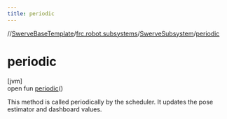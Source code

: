 ```yaml
---
title: periodic
---
```

//[SwerveBaseTemplate](../../../index.html)/[frc.robot.subsystems](../index.html)/[SwerveSubsystem](index.html)/[periodic](periodic.html)



# periodic



[jvm]\
open fun [periodic](periodic.html)()



This method is called periodically by the scheduler. It updates the pose estimator and dashboard values.




